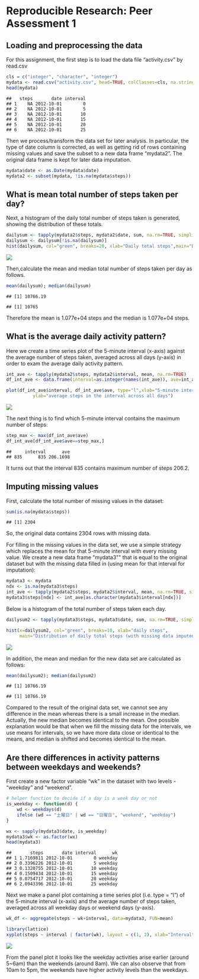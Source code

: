 # Reproducible Research: Peer Assessment 1


## Loading and preprocessing the data
For this assignment, the first step is to load the data file “activity.csv” by read.csv


```r
cls = c("integer", "character", "integer")
mydata <- read.csv("activity.csv", head=TRUE, colClasses=cls, na.strings="NA")
head(mydata)
```

```
##   steps       date interval
## 1    NA 2012-10-01        0
## 2    NA 2012-10-01        5
## 3    NA 2012-10-01       10
## 4    NA 2012-10-01       15
## 5    NA 2012-10-01       20
## 6    NA 2012-10-01       25
```

Then we process/transform the data set for later analysis. In particular, the type of date column is corrected, as well as getting rid of rows containing missing values and save the subset to a new data frame “mydata2”. The original data frame is kept for later data imputation.


```r
mydata$date <- as.Date(mydata$date)
mydata2 <- subset(mydata, !is.na(mydata$steps))
```

## What is mean total number of steps taken per day?
Next, a histogram of the daily total number of steps taken is generated, showing the distribution of these totals.


```r
dailysum <- tapply(mydata2$steps, mydata2$date, sum, na.rm=TRUE, simplify=T)
dailysum <- dailysum[!is.na(dailysum)]
hist(dailysum, col="green", breaks=20, xlab="Daily total steps",main="Distribution of daily total steps")
```

![](PA1_template_files/figure-html/unnamed-chunk-3-1.png) 

Then,calculate the mean and median total number of steps taken per day as follows.


```r
mean(dailysum); median(dailysum)
```

```
## [1] 10766.19
```

```
## [1] 10765
```

Therefore the mean is 1.077e+04 steps and the median is 1.077e+04 steps.

## What is the average daily activity pattern?
Here we create a time series plot of the 5-minute interval (x-axis) against the average number of steps taken, averaged across all days (y-axis) in order to exam the average daily activity pattern.


```r
int_ave <- tapply(mydata2$steps, mydata2$interval, mean, na.rm=TRUE)
df_int_ave <- data.frame(interval=as.integer(names(int_ave)), ave=int_ave)

plot(df_int_ave$interval, df_int_ave$ave, type="l",xlab="5-minute intervals",
          ylab="average steps in the interval across all days")
```

![](PA1_template_files/figure-html/unnamed-chunk-5-1.png) 

The next thing is to find which 5-minute interval contains the maximum number of steps:


```r
step_max <- max(df_int_ave$ave)
df_int_ave[df_int_ave$ave==step_max,]
```

```
##     interval      ave
## 835      835 206.1698
```

It turns out that the interval 835 contains maximum number of steps 206.2.

## Imputing missing values
First, calculate the total number of missing values in the dataset:


```r
sum(is.na(mydata$steps))
```

```
## [1] 2304
```

So, the original data contains 2304 rows with missing data.

For filling in the missing values in the data set, we use a simple strategy which replaces the mean for that 5-minute interval with every missing value.
We create a new data frame "mydata3"" that is equal to the original dataset but with the missing data filled in (using mean for that interval for imputation):


```r
mydata3 <- mydata
ndx <- is.na(mydata3$steps)
int_ave <- tapply(mydata2$steps, mydata2$interval, mean, na.rm=TRUE, simplify=T)
mydata3$steps[ndx] <- int_ave[as.character(mydata3$interval[ndx])]
```

Below is a histogram of the total number of steps taken each day.


```r
dailysum2 <- tapply(mydata3$steps, mydata3$date, sum, na.rm=TRUE, simplify=T)

hist(x=dailysum2, col="green", breaks=10, xlab="daily steps",
     main="Distribution of daily total steps (with missing data imputed)")
```

![](PA1_template_files/figure-html/unnamed-chunk-9-1.png) 

In addition, the mean and median for the new data set are calculated as follows:

```r
mean(dailysum2); median(dailysum2)
```

```
## [1] 10766.19
```

```
## [1] 10766.19
```

Compared to the result of the original data set, we cannot see any difference in the mean whereas there is a small increase in the median. Actually, the new median becomes identical to the mean. One possible explanation would be that when we fill the missing data for the intervals, we use means for intervals, so we have more data close or identical to the means, and median is shifted and becomes identical to the mean.

## Are there differences in activity patterns between weekdays and weekends?
First create a new factor variable “wk” in the dataset with two levels - “weekday” and “weekend”.


```r
# helper function to decide if a day is a week day or not
is_weekday <- function(d) {
    wd <- weekdays(d)
    ifelse (wd == "土曜日" | wd == "日曜日", "weekend", "weekday")
}

wx <- sapply(mydata3$date, is_weekday)
mydata3$wk <- as.factor(wx)
head(mydata3)
```

```
##       steps       date interval      wk
## 1 1.7169811 2012-10-01        0 weekday
## 2 0.3396226 2012-10-01        5 weekday
## 3 0.1320755 2012-10-01       10 weekday
## 4 0.1509434 2012-10-01       15 weekday
## 5 0.0754717 2012-10-01       20 weekday
## 6 2.0943396 2012-10-01       25 weekday
```

Next we make a panel plot containing a time series plot (i.e. type = “l”) of the 5-minute interval (x-axis) and the average number of steps taken, averaged across all weekday days or weekend days (y-axis).


```r
wk_df <- aggregate(steps ~ wk+interval, data=mydata3, FUN=mean)

library(lattice)
xyplot(steps ~ interval | factor(wk), layout = c(1, 2), xlab="Interval", ylab="Number of steps", type="l", lty=1,   data=wk_df)
```

![](PA1_template_files/figure-html/unnamed-chunk-12-1.png) 

From the panel plot it looks like the weekday activities arise earlier (around 5~6am) than the weekends (around 8am). We can also observe that from 10am to 5pm, the weekends have higher activity levels than the weekdays.
